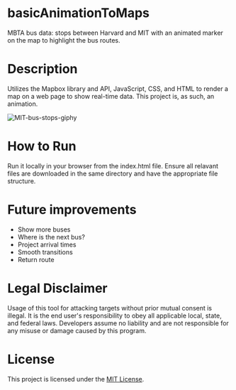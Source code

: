 # basicAnimationToMaps
MBTA bus data: stops between Harvard and MIT with an animated marker on the map to highlight the bus routes.

# Description
Utilizes the Mapbox library and API, JavaScript, CSS, and HTML to render a map on a web page to show real-time data. This project is, as such, an animation.

![MIT-bus-stops-giphy](https://github.com/knayad/basicAnimationToMaps/assets/68199213/cb3daf34-a41e-4431-881c-7c6e55cce163)


# How to Run
Run it locally in your browser from the index.html file. Ensure all relavant files are downloaded in the same directory and have the appropriate file structure.

# Future improvements
- Show more buses
- Where is the next bus?
- Project arrival times
- Smooth transitions
- Return route

# Legal Disclaimer
Usage of this tool for attacking targets without prior mutual consent is illegal. It is the end user's responsibility to obey all applicable local, state, and federal laws. Developers assume no liability and are not responsible for any misuse or damage caused by this program.

# License
This project is licensed under the [MIT License](https://mit-license.org/).
